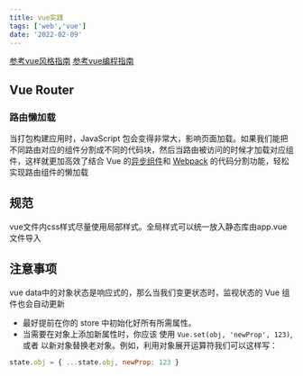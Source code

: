 ```yaml
---
title: vue实践
tags: ['web','vue']
date: '2022-02-09'
---
```


[参考vue风格指南](https://cn.vuejs.org/v2/style-guide/)
[参考vue编程指南](https://cn.vuejs.org/v2/cookbook/)

## Vue Router

### 路由懒加载
当打包构建应用时，JavaScript 包会变得非常大，影响页面加载。如果我们能把不同路由对应的组件分割成不同的代码块，然后当路由被访问的时候才加载对应组件，这样就更加高效了结合 Vue 的[异步组件](https://cn.vuejs.org/v2/guide/components-dynamic-async.html#异步组件)和 [Webpack](https://doc.webpack-china.org/guides/code-splitting-async/#require-ensure-/) 的代码分割功能，轻松实现路由组件的懒加载

## 规范

vue文件内css样式尽量使用局部样式。全局样式可以统一放入静态库由app.vue文件导入
## 注意事项

vue data中的对象状态是响应式的，那么当我们变更状态时，监视状态的 Vue 组件也会自动更新
+ 最好提前在你的 store 中初始化好所有所需属性。
+ 当需要在对象上添加新属性时，你应该
使用 `Vue.set(obj, 'newProp', 123)`, 或者
以新对象替换老对象。例如，利用对象展开运算符我们可以这样写：
```js
state.obj = { ...state.obj, newProp: 123 }
```